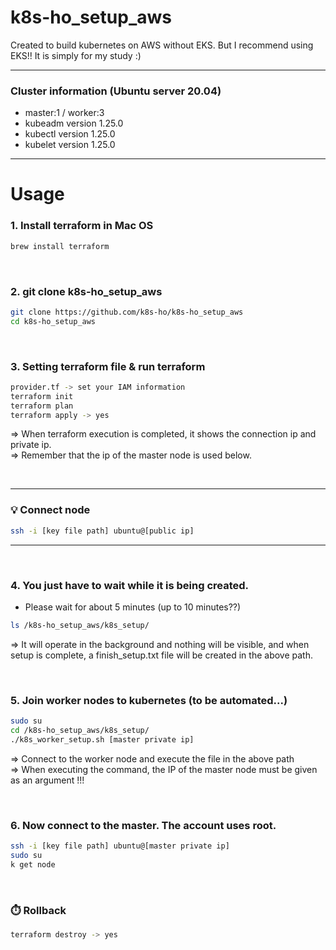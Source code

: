# k8s-ho_setup_aws
Created to build kubernetes on AWS without EKS. But I recommend using EKS!! It is simply for my study :)

---
### Cluster information (Ubuntu server 20.04)
- master:1 / worker:3
- kubeadm version 1.25.0 
- kubectl version 1.25.0
- kubelet version 1.25.0

---
# Usage 

### 1. Install terraform in Mac OS
```bash
brew install terraform
```
      
<br/>      
       
### 2. git clone k8s-ho_setup_aws
```bash
git clone https://github.com/k8s-ho/k8s-ho_setup_aws
cd k8s-ho_setup_aws
```
  
<br/>      

  
### 3. Setting terraform file & run terraform
```bash
provider.tf -> set your IAM information
terraform init
terraform plan
terraform apply -> yes
```
=> When terraform execution is completed, it shows the connection ip and private ip.   
=> Remember that the ip of the master node is used below.
  
<br/>
  
---
### 💡 Connect node
```bash
ssh -i [key file path] ubuntu@[public ip]
```
---
  
<br/>      
  
### 4. You just have to wait while it is being created.  
- Please wait for about 5 minutes (up to 10 minutes??)
```bash
ls /k8s-ho_setup_aws/k8s_setup/
```
=> It will operate in the background and nothing will be visible, and when setup is complete, a finish_setup.txt file will be created in the above path.
  
<br/>      
  
### 5. Join worker nodes to kubernetes (to be automated...)
```bash
sudo su
cd /k8s-ho_setup_aws/k8s_setup/
./k8s_worker_setup.sh [master private ip]
``` 
=> Connect to the worker node and execute the file in the above path     
=> When executing the command, the IP of the master node must be given as an argument !!!
  
<br/>        


### 6. Now connect to the master. The account uses root.
```bash
ssh -i [key file path] ubuntu@[master private ip]
sudo su
k get node
```   

<br/>        
  
### ⏱️ Rollback
```bash
terraform destroy -> yes
```
